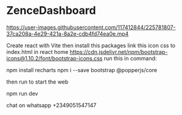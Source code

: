 # ZenceDashboard

https://user-images.githubusercontent.com/117412844/225781807-37ca208a-4e29-421a-8a2e-cdb4fd74ea0e.mp4


Create react with Vite then install this packages
 link this icon css to index.html in react home https://cdn.jsdelivr.net/npm/bootstrap-icons@1.10.2/font/bootstrap-icons.css
 run this in command:
 
 npm install recharts
 npm i --save bootstrap @popperjs/core
 
 then run to start the web

 npm run dev
 
 chat on whatsapp +2349051547147 
 


